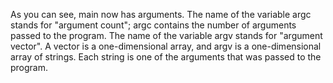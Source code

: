 As you can see, main now has arguments.
The name of the variable argc stands for "argument count";
argc contains the number of arguments passed to the program.
The name of the variable argv stands for "argument vector".
 A vector is a one-dimensional array, and argv is a one-dimensional array of strings.
Each string is one of the arguments that was passed to the program.
